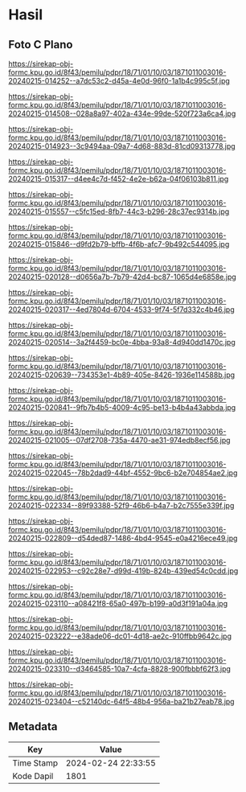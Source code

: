 # Hasil

## Foto C Plano

https://sirekap-obj-formc.kpu.go.id/8f43/pemilu/pdpr/18/71/01/10/03/1871011003016-20240215-014252--a7dc53c2-d45a-4e0d-96f0-1a1b4c995c5f.jpg

https://sirekap-obj-formc.kpu.go.id/8f43/pemilu/pdpr/18/71/01/10/03/1871011003016-20240215-014508--028a8a97-402a-434e-99de-520f723a6ca4.jpg

https://sirekap-obj-formc.kpu.go.id/8f43/pemilu/pdpr/18/71/01/10/03/1871011003016-20240215-014923--3c9494aa-09a7-4d68-883d-81cd09313778.jpg

https://sirekap-obj-formc.kpu.go.id/8f43/pemilu/pdpr/18/71/01/10/03/1871011003016-20240215-015317--d4ee4c7d-f452-4e2e-b62a-04f06103b811.jpg

https://sirekap-obj-formc.kpu.go.id/8f43/pemilu/pdpr/18/71/01/10/03/1871011003016-20240215-015557--c5fc15ed-8fb7-44c3-b296-28c37ec9314b.jpg

https://sirekap-obj-formc.kpu.go.id/8f43/pemilu/pdpr/18/71/01/10/03/1871011003016-20240215-015846--d9fd2b79-bffb-4f6b-afc7-9b492c544095.jpg

https://sirekap-obj-formc.kpu.go.id/8f43/pemilu/pdpr/18/71/01/10/03/1871011003016-20240215-020128--d0656a7b-7b79-42d4-bc87-1065d4e6858e.jpg

https://sirekap-obj-formc.kpu.go.id/8f43/pemilu/pdpr/18/71/01/10/03/1871011003016-20240215-020317--4ed7804d-6704-4533-9f74-5f7d332c4b46.jpg

https://sirekap-obj-formc.kpu.go.id/8f43/pemilu/pdpr/18/71/01/10/03/1871011003016-20240215-020514--3a2f4459-bc0e-4bba-93a8-4d940dd1470c.jpg

https://sirekap-obj-formc.kpu.go.id/8f43/pemilu/pdpr/18/71/01/10/03/1871011003016-20240215-020639--734353e1-4b89-405e-8426-1936e114588b.jpg

https://sirekap-obj-formc.kpu.go.id/8f43/pemilu/pdpr/18/71/01/10/03/1871011003016-20240215-020841--9fb7b4b5-4009-4c95-be13-b4b4a43abbda.jpg

https://sirekap-obj-formc.kpu.go.id/8f43/pemilu/pdpr/18/71/01/10/03/1871011003016-20240215-021005--07df2708-735a-4470-ae31-974edb8ecf56.jpg

https://sirekap-obj-formc.kpu.go.id/8f43/pemilu/pdpr/18/71/01/10/03/1871011003016-20240215-022045--78b2dad9-44bf-4552-9bc6-b2e704854ae2.jpg

https://sirekap-obj-formc.kpu.go.id/8f43/pemilu/pdpr/18/71/01/10/03/1871011003016-20240215-022334--89f93388-52f9-46b6-b4a7-b2c7555e339f.jpg

https://sirekap-obj-formc.kpu.go.id/8f43/pemilu/pdpr/18/71/01/10/03/1871011003016-20240215-022809--d54ded87-1486-4bd4-9545-e0a4216ece49.jpg

https://sirekap-obj-formc.kpu.go.id/8f43/pemilu/pdpr/18/71/01/10/03/1871011003016-20240215-022953--c92c28e7-d99d-419b-824b-439ed54c0cdd.jpg

https://sirekap-obj-formc.kpu.go.id/8f43/pemilu/pdpr/18/71/01/10/03/1871011003016-20240215-023110--a08421f8-65a0-497b-b199-a0d3f191a04a.jpg

https://sirekap-obj-formc.kpu.go.id/8f43/pemilu/pdpr/18/71/01/10/03/1871011003016-20240215-023222--e38ade06-dc01-4d18-ae2c-910ffbb9642c.jpg

https://sirekap-obj-formc.kpu.go.id/8f43/pemilu/pdpr/18/71/01/10/03/1871011003016-20240215-023310--d3464585-10a7-4cfa-8828-900fbbbf62f3.jpg

https://sirekap-obj-formc.kpu.go.id/8f43/pemilu/pdpr/18/71/01/10/03/1871011003016-20240215-023404--c52140dc-64f5-48b4-956a-ba21b27eab78.jpg


## Metadata

| Key        | Value               |
| ---------- | ------------------- |
| Time Stamp | 2024-02-24 22:33:55 |
| Kode Dapil | 1801                |



